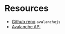 # Resources

- [Github repo](https://github.com/ava-labs/avalanchejs/blob/master/README.md) `avalanchejs`
- [Avalanche API](https://docs.avax.network/build/avalanchego-apis/)
